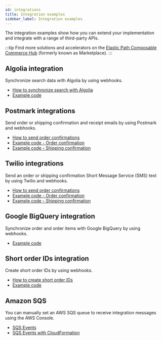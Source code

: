 ```yaml
---
id: integrations
title: Integration examples
sidebar_label: Integration examples
---
```


The integration examples show how you can extend your implementation and integrate with a range of third-party APIs.

:::tip
Find more solutions and accelerators on the [Elastic Path Composable Commerce Hub](https://www.elasticpath.com/hub) (formerly known as Marketplace).
:::

## Algolia integration

Synchronize search data with Algolia by using webhooks.

- [How to synchronize search with Algolia](../how-to/synchronize-search.md)
- [Example code](https://github.com/moltin/examples/tree/master/webhooks/sync-catalog-to-algolia)

## Postmark integrations

Send order or shipping confirmation and receipt emails by using Postmark and webhooks.

- [How to send order confirmations](../how-to/send-order-confirmations.md)
- [Example code - Order confirmation](https://github.com/moltin/examples/tree/master/webhooks/order-confirmation-email)
- [Example code - Shipping confirmation](https://github.com/moltin/examples/tree/master/webhooks/shipping-confirmation-email)

## Twilio integrations

Send an order or shipping confirmation Short Message Service (SMS) text by using Twilio and webhooks.

- [How to send order confirmations](../how-to/send-order-confirmations.md)
- [Example code - Order confirmation](https://github.com/moltin/examples/tree/master/webhooks/order-confirmation-sms)
- [Example code - Shipping confirmation](https://github.com/moltin/examples/tree/master/webhooks/shipping-confirmation-sms)

## Google BigQuery integration

Synchronize order and order items with Google BigQuery by using webhooks.

- [Example code](https://github.com/moltin/examples/tree/master/webhooks/sync-orders-to-big-query)

## Short order IDs integration

Create short order IDs by using webhooks.

- [How to create short order IDs](../how-to/create-short-order-ids.md)
- [Example code](https://github.com/moltin/examples/tree/master/webhooks/short-order-id)

## Amazon SQS

You can manually set an AWS SQS queue to receive integration messages using the AWS Console.

- [SQS Events](../how-to/sqs-queues.md)
- [SQS Events with CloudFormation](../how-to/sqs-queues-cloudformation.md)
